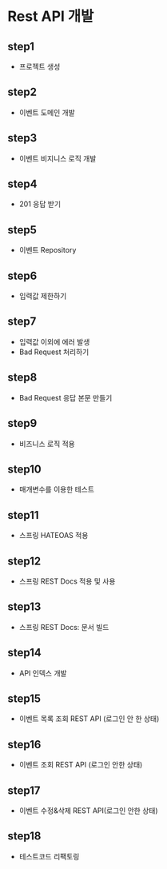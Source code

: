 # Rest API 개발

## step1
* 프로젝트 생성

## step2
* 이벤트 도메인 개발

## step3
* 이벤트 비지니스 로직 개발

## step4
* 201 응답 받기

## step5
* 이벤트 Repository

## step6
* 입력값 제한하기

## step7
* 입력값 이외에 에러 발생
* Bad Request 처리하기

## step8
* Bad Request 응답 본문 만들기

## step9
* 비즈니스 로직 적용

## step10
* 매개변수를 이용한 테스트

## step11
* 스프링 HATEOAS 적용

## step12 
* 스프링 REST Docs 적용 및 사용

## step13
* 스프링 REST Docs: 문서 빌드

## step14
* API 인덱스 개발

## step15
* 이벤트 목록 조회 REST API (로그인 안 한 상태)

## step16
* 이벤트 조회 REST API (로그인 안한 상태)

## step17
* 이벤트 수정&삭제 REST API(로그인 안한 상태)

## step18
* 테스트코드 리팩토링